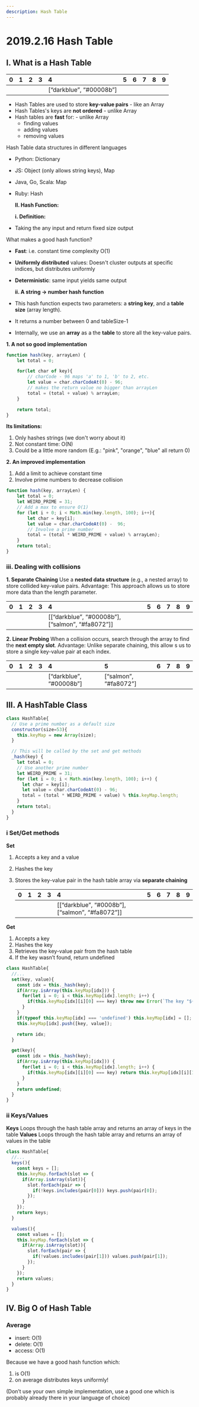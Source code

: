 ```yaml
---
description: Hash Table
---
```


# 2019.2.16 Hash Table

## I. What is a Hash Table

| **0** | **1** | **2** | **3** | **4** | **5** | **6** | **7** | **8** | **9** |
| :--- | :--- | :--- | :--- | :--- | :--- | :--- | :--- | :--- | :--- |
|  |  |  |  | \[“darkblue”, “\#00008b”\] |  |  |  |  |  |

* Hash Tables are used to store **key-value pairs** - like an Array
* Hash Tables's keys are **not ordered** - unlike Array
* Hash tables are **fast** for: - unlike Array
  * finding values
  * adding values
  * removing values

Hash Table data structures in different languages

* Python: Dictionary
* JS: Object \(only allows string keys\), Map
* Java, Go, Scala: Map
* Ruby: Hash

  **II. Hash Function:**

  **i. Definition:**

* Taking the any input and return fixed size output

What makes a good hash function?

* **Fast**: i.e. constant time complexity O\(1\)
* **Uniformly distributed** values: Doesn't cluster outputs at specific indices, but distributes uniformly
* **Deterministic**: same input yields same output

  **ii. A string -&gt; number hash function**

* This hash function expects two parameters: a **string key**, and a **table size** \(array length\).
* It returns a number between 0 and tableSize-1
* Internally, we use an **array** as a the **table** to store all the key-value pairs.

**1. A not so good implementation**

```javascript
function hash(key, arrayLen) {
    let total = 0;

    for(let char of key){
        // charCode - 96 maps 'a' to 1, 'b' to 2, etc.
        let value = char.charCodeAt(0) - 96;
        // makes the return value no bigger than arrayLen
        total = (total + value) % arrayLen;
    }

    return total;
}
```

**Its limitations:**

1. Only hashes strings \(we don't worry about it\)
2. Not constant time: O\(N\)
3. Could be a little more random \(E.g.: "pink", "orange", "blue" all return 0\)

**2. An improved implementation**

1. Add a limit to achieve constant time
2. Involve prime numbers to decrease collision

```javascript
function hash(key, arrayLen) {
    let total = 0;
    let WEIRD_PRIME = 31;
    // Add a max to ensure O(1)
    for (let i + 0; i < Math.min(key.length, 100); i++){
        let char = key[i];
        let value = char.charCodeAt(0) -  96;
        // Involve a prime number
        total = (total * WEIRD_PRIME + value) % arrayLen);
    }
    return total;
}
```

### iii. Dealing with collisions

**1. Separate Chaining** Use a **nested data structure** \(e.g., a nested array\) to store collided key-value pairs. Advantage: This approach allows us to store more data than the length parameter.

| **0** | **1** | **2** | **3** | **4** | **5** | **6** | **7** | **8** | **9** |
| :--- | :--- | :--- | :--- | :--- | :--- | :--- | :--- | :--- | :--- |
|  |  |  |  | \[\[“darkblue”, “\#00008b”\], \[“salmon”, “\#fa8072”\]\] |  |  |  |  |  |

**2. Linear Probing** When a collision occurs, search through the array to find the **next empty slot**. Advantage: Unlike separate chaining, this allow s us to store a single key-value pair at each index.

| **0** | **1** | **2** | **3** | **4** | **5** | **6** | **7** | **8** | **9** |
| :--- | :--- | :--- | :--- | :--- | :--- | :--- | :--- | :--- | :--- |
|  |  |  |  | \[“darkblue”, “\#00008b”\] | \[“salmon”, “\#fa8072”\] |  |  |  |  |

## III. A HashTable Class

```javascript
class HashTable{
  // Use a prime number as a default size
  constructor(size=53){
    this.keyMap = new Array(size);
  }

  // This will be called by the set and get methods
  _hash(key) {
    let total = 0;
    // Use another prime number
    let WEIRD_PRIME = 31;
    for (let i = 0; i < Math.min(key.length, 100); i++) {
      let char = key[i];
      let value = char.charCodeAt(0) - 96;
      total = (total * WEIRD_PRIME + value) % this.keyMap.length;
    }
    return total;
  }
}
```

### i Set/Get methods

**Set**

1. Accepts a key and a value
2. Hashes the key
3. Stores the key-value pair in the hash table array via **separate chaining**

   | **0** | **1** | **2** | **3** | **4** | **5** | **6** | **7** | **8** | **9** |
   | :--- | :--- | :--- | :--- | :--- | :--- | :--- | :--- | :--- | :--- |
   |  |  |  |  | \[\[“darkblue”, “\#0008b”\], \[“salmon”, “\#fa8072”\]\] |  |  |  |  |  |

**Get**

1. Accepts a key
2. Hashes the key
3. Retrieves the key-value pair from the hash table
4. If the key wasn’t found, return undefined

```javascript
class HashTable{
  //...
  set(key, value){
    const idx = this._hash(key);
    if(Array.isArray(this.keyMap[idx])) {
      for(let i = 0; i < this.keyMap[idx].length; i++) {
        if(this.keyMap[idx][i][0] === key) throw new Error(`The key "${key}" is already set!`)
      }
    }
    if(typeof this.keyMap[idx] === 'undefined') this.keyMap[idx] = [];
    this.keyMap[idx].push([key, value]);

    return idx;
  }

  get(key){
    const idx = this._hash(key);
    if(Array.isArray(this.keyMap[idx])) {
      for(let i = 0; i < this.keyMap[idx].length; i++) {
        if(this.keyMap[idx][i][0] === key) return this.keyMap[idx][i][1];
      }
    }
    return undefined;
  }
}
```

### ii Keys/Values

**Keys** Loops through the hash table array and returns an array of keys in the table **Values** Loops through the hash table array and returns an array of values in the table

```javascript
class HashTable{
  //...
  keys(){
    const keys = [];
    this.keyMap.forEach(slot => {
      if(Array.isArray(slot)){
        slot.forEach(pair => {
          if(!keys.includes(pair[0])) keys.push(pair[0]);
        });
      }
    });
    return keys;
  }

  values(){
    const values = [];
    this.keyMap.forEach(slot => {
      if(Array.isArray(slot)){
        slot.forEach(pair => {
          if(!values.includes(pair[1])) values.push(pair[1]);
        });
      }
    });
    return values;
  }
}
```

## IV. Big O of Hash Table

### Average

* insert: O\(1\)
* delete: O\(1\)
* access: O\(1\)

Because we have a good hash function which:

1. is O\(1\)
2. on average distributes keys uniformly!

\(Don’t use your own simple implementation, use a good one which is probably already there in your language of choice\)

